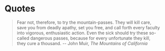 # Quotes

> Fear not, therefore, to try the mountain-passes. They will kill care, save you from deadly apathy, set you free, and call forth every faculty into vigorous, enthusiastic action. Even the sick should try these so-called dangerous passes, because for every unfortunate they kill, they cure a thousand.
> -- John Muir, *The Mountains of California*
